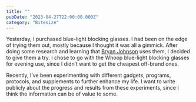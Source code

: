 ```yaml
---
title: ""
pubDate: "2023-04-27T22:00:00.000Z"
category: "Bitesize"
---
```


Yesterday, I purchased blue-light blocking glasses. I had been on the edge of trying them out, mostly because I thought it was all a gimmick. After doing some research and learning that [Bryan Johnson](https://www.bryanjohnson.co/) uses them, I decided to give them a try. I chose to go with the Whoop blue-light blocking glasses for evening use, since I didn’t want to get the cheapest off-brand ones.

Recently, I’ve been experimenting with different gadgets, programs, protocols, and supplements to further enhance my life. I want to write publicly about the progress and results from these experiments, since I think the information can be of value to some.
